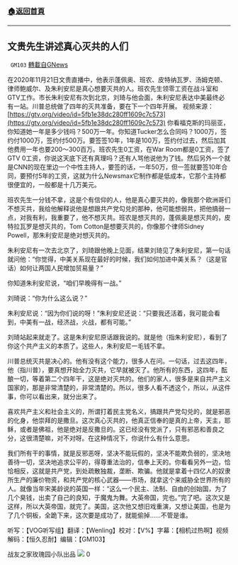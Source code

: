###  [:house:返回首頁](https://github.com/ourhimalayas/txt)
---

## 文贵先生讲述真心灭共的人们
` GM103` [轉載自GNews](https://gnews.org/zh-hans/594539/)

在2020年11月21日文贵直播中，他表示蓬佩奥、班农、皮特纳瓦罗、汤姆克顿、律师鲍威尔、及朱利安尼是真心想要灭共的人。班农先生领零工资在战斗室和GTV工作。市长朱利安尼有次到北京，刘琦与他会面，朱利安尼表达中美最终必有一站。川普总统做了四年的灭共准备，要在下一个四年开展。
视频来源：[https://gtv.org/video/id=5fb1e38dc280ff1609c7c573](https://gtv.org/video/id=5fb1e38dc280ff1609c7c573)
你看福克斯的玛丽亚，你知道她一年是多少钱吗？500万一年。你知道Tucker怎么合同吗？1000万，签约付1000万，签约付500万。要签签10年，1年是100万，签约付过去，然后加其他费用一年也要200～300百万。班农先生0工资，在War Room都是0工资，签了GTV 0工资，你说这天底下还有真理吗？还有人骂他说他为了钱。然后另外一个就是CNN的现在里边一个中性主持人，要签的话，一年50万，但一签就要签10年合同，要预付5年的工资，这就为什么Newsmax它制作都是低成本，它那个主持都很便宜的，一般都是十几万美元。

班农先生一分钱不拿，这是个有信仰的人，他是真心要灭共的，像我那个欧洲哥们不想灭共，我给他解释说他是想跟共产党勾兑的那种，他可能想弱共，把他搞弱一点，对我有利，我重要了，他不想灭共。班农是想灭共的，蓬佩奥是想灭共的，皮特拉瓦罗是想灭共的，Tom Cotton是想要灭共的，你像那个律师Sidney Powell，那朱利安尼是绝对想灭共的。

朱利安尼有一次去北京了，刘琦跟他晚上见面，结果刘琦见了朱利安尼，第一句话就问他：“你觉得，中美关系现在最好的时候，我们如何加进中美关系？（这是官话）如何让两国人民增加贸易量？”

你知道朱利安尼说，“咱们早晚得有一战。”

刘琦说：“你为什么这么说？”

朱利安尼说：“因为你们说的呀！”朱利安尼还说：“只要我还活着，我可能会看到，中美有一战，经济战，火战，都有可能。”

刘琦站起来就走了。这是朱利安尼原话跟我说的。就是他（指朱利安尼），看到了你这个共产主义的本质了。这些人，朱利安尼一毛钱不拿。

川普总统灭共是决心的。他有没有这个能力，很多人在问。一句话，过去这四年，他（指川普），要真想开始全力灭共，它早就被灭了。他所有的东西，这四年，酝酿一切，等着第二个四年干，这是绝对灭共的。他们的家人，很多是来自共产主义国家的，那是非常清楚的，非常清楚的。所以，很多人看不透这个，所以，从这件事，你可以看出来，就分出来了。

喜欢共产主义和社会主义的，所谓打着民主党名义，搞跟共产党勾兑的，就是邪恶的化身，他崇拜的是撒旦。这次真心灭共的，他真正信奉的是真的上帝，天主，耶稣，或者是佛祖，他是绝对是反撒旦的。这已经没有党派了，只有邪恶和善良之分，这很清楚嘛，对不对呀。在这种情况下，你说什么有什么意思。

我们所有干的事情，就是反邪恶呀，坚决不能玩假的，坚决不能欺负弱的，坚决地善待一切，坚决地追求公平的，得尊重法治的，信奉上天的。你看看另外一边，恰恰相反，这就是共产党，到处疏散独裁，垄断、欺骗。他就是拿着十四亿人的奴隶所生产的廉价物资，和共产党的核心武器——市场，就拿这个来威胁全世界所有的人。就像当年宋美龄说的英国一样：“这么一个民主、法制、自由的创始国，为了几个臭钱，出卖了自己的良知，于魔鬼为舞。大英帝国，完也。”完了吧。这次又是这样，所以大英帝国，就完了。美国，这次他又想旧戏重演，又想让美国，也是为了几个铜板，全跪下来，这次要是成功了，就能偷掉……不管是谁。

听写：【VOG听写组】翻译：【Wenling】校对：【V%】字幕：【相机过热啊】视频解码：【恒久忍耐】编辑：【GM103】

战友之家玫瑰园小队出品
![](https://gnews-media-offload.s3.amazonaws.com/wp-content/uploads/2020/11/26153509/footer_t.png)
0
